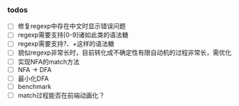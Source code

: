 ### todos

+ [ ] 修复regexp中存在中文时显示错误问题
+ [ ] regexp需要支持[0-9]诸如此类的语法糖
+ [ ] regexp需要支持?、+这样的语法糖
+ [ ] 貌似regexp非常长时，目前转化成不确定性有限自动机的过程非常长，需优化
+ [ ] 实现NFA的match方法
+ [ ] NFA -> DFA
+ [ ] 最小化DFA
+ [ ] benchmark
+ [ ] match过程能否在前端动画化？

